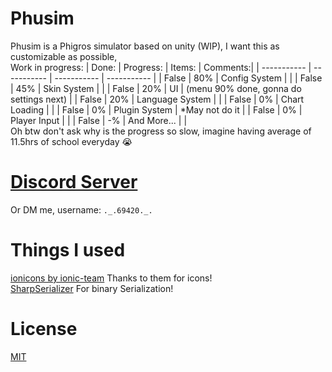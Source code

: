# Phusim
Phusim is a Phigros simulator based on unity (WIP), I want this as customizable as possible, <br>
Work in progress:
| Done: | Progress: | Items: | Comments:|
| ----------- | ----------- | ----------- | ----------- |
| False | 80% | Config System  |  |
| False | 45% | Skin System |  |
| False | 20% | UI | (menu 90% done, gonna do settings next) |
| False | 20% | Language System |  |
| False | 0% | Chart Loading |  |
| False | 0% | Plugin System | *May not do it |
| False | 0% | Player Input |  |
| False | -% | And More... |  |
<br>
Oh btw don't ask why is the progress so slow, imagine having average of 11.5hrs of school everyday :sob:
# [Discord Server](https://discord.gg/k63XF9cmtD)
Or DM me, username: `._.69420._.`

# Things I used
[ionicons by ionic-team](https://github.com/ionic-team/ionicons) Thanks to them for icons!<br>
[SharpSerializer](https://www.sharpserializer.net/en/index.html) For binary Serialization! <br>

# License
[MIT](https://github.com/yt6983138/Phusim/blob/master/LICENSE)